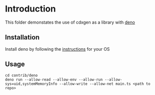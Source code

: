 # Introduction

This folder demonstates the use of cdxgen as a library with [deno](https://deno.land)

## Installation

Install deno by following the [instructions](https://deno.land/manual@v1.34.3/getting_started/installation) for your OS

## Usage

```shell
cd contrib/deno
deno run --allow-read --allow-env --allow-run --allow-sys=uid,systemMemoryInfo --allow-write --allow-net main.ts <path to repo>
```
